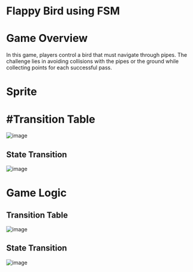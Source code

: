 # Flappy Bird using FSM

# Game Overview 
In this game, players control a bird that must navigate through pipes. The challenge lies in avoiding collisions with the pipes or the ground while collecting points for each successful pass.


# Sprite

# #Transition Table

![image](https://github.com/user-attachments/assets/908b540e-4ca9-48aa-952a-d79f6d49985e)

## State Transition

![image](https://github.com/user-attachments/assets/e31f734f-f756-4c04-a7cb-6fd8fc64ae11)



# Game Logic

## Transition Table

![image](https://github.com/user-attachments/assets/2d4a8828-ee82-4d4e-9870-a17e3aed8eaf)

## State Transition

![image](https://github.com/user-attachments/assets/784f4b10-2c9f-4055-9b82-5257caf2e53b)

